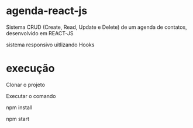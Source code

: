 # agenda-react-js
Sistema CRUD (Create, Read, Update e Delete) de um agenda de contatos, desenvolvido em REACT-JS

sistema responsivo 
uitlizando Hooks

# execução

Clonar o projeto

Executar o comando

npm install

npm start
